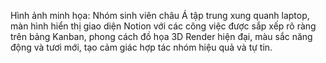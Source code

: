 Hình ảnh minh họa: Nhóm sinh viên châu Á tập trung xung quanh laptop, màn hình hiển thị giao diện Notion với các công việc được sắp xếp rõ ràng trên bảng Kanban, phong cách đồ họa 3D Render hiện đại, màu sắc năng động và tươi mới, tạo cảm giác hợp tác nhóm hiệu quả và tự tin.